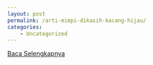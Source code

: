 ```yaml
---
layout: post
permalink: /arti-mimpi-dikasih-kacang-hijau/
categories:
    - Uncategorized
---
```


[Baca Selengkapnya](/02)